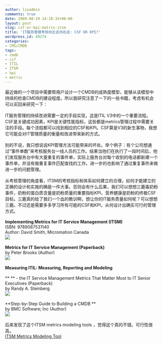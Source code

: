 ```yaml
---
author: liuadmin
comments: true
date: 2009-08-29 14:18:33+00:00
layout: post
slug: csf-or-kpi-matrix-itsm
title: 'IT服务管理考核向左走向右走: CSF OR KPI?'
wordpress_id: 49274
categories:
- CMS/CMDB
tags:
- cmdb
- csf
- ITIL
- ITSM
- kpi
- metric
---
```


最近做的一个项目中需要帮用户设计一个CMDB的成熟度模型，能够从该模型中持续的检查CMDB的建设程度。所以我研究注意了一下的一些书籍，考虑有机会可以买回来研究一下：<br /><br />IT服务管理的持续改进需要一定的手段实现，这是ITIL V3中的一个重要流程。CSF是关键成功因素，KPI是关键性能指标，这些都是metrics管理过程中需要关注的手段。每个流程都可以找到相应的CSF和KPI。CSF算是V3的新生事物，我想它可能会对IT管理质量的衡量和改进带来新的方式。<br /><br />别的不说，我只想说说KPI管理方法可能带来的坏处。举个例子：有个公司想通过“事件单数”来考核服务台一线人员的工作。结果当他们在执行了一段时间后，他们发现服务台中有大量重复的事件单，实际上服务台对每个收到的电话都新建一个事件单，并没有做重复事件匹配查找的工作。进一步的也影响了通过重复事件来做进一步的问题管理。<br /><br />从考核管理的角度看，ITSM的考核指标和体系如何建立的合理，如何才能建立的正确的设计和实施的确是一件大事。否则会有什么后果，我们可以想想三鹿毒奶粉事件，奶粉的蛋白质含量是奶粉质量的重要指标KPI，营养健康是奶粉的终极CSF目标。三鹿真的给了我们一个血的教训啊，想让你的IT服务质量如何呢？可以想想三鹿。不过还是需要多多学习所有可能的CSF和KPI，从何设计出确实可行的管理方式。<br /><br />**Implementing Metrics for IT Service Management (ITSM)**<br />ISBN: 9789087531140<br />Author: David Smith, Micromation Canada<br />![](http://ecx.images-amazon.com/images/I/41QQV4NN6EL._BO2,204,203,200_PIsitb-sticker-arrow-click,TopRight,35,-76_AA240_SH20_OU01_.jpg)<br /><br />**Metrics for IT Service Management (Paperback)**<br />by Peter Brooks (Author)<br />![](http://ecx.images-amazon.com/images/I/51G2GFVEZZL._BO2,204,203,200_PIsitb-sticker-arrow-click,TopRight,35,-76_AA240_SH20_OU01_.jpg)<br /><br />**Measuring ITIL: Measuring, Reporting and Modeling**<br /><br />** ** - the IT Service Management Metrics That Matter Most to IT Senior Executives (Paperback)<br />by Randy A. Steinberg<br />![](http://ecx.images-amazon.com/images/I/41QQV4NN6EL._BO2,204,203,200_PIsitb-sticker-arrow-click,TopRight,35,-76_AA240_SH20_OU01_.jpg)<br /><br />**Step-by-Step Guide to Building a CMDB **<br />by BMC Software; Inc (Author)<br />![](http://ecx.images-amazon.com/images/I/41obkAD85tL._SL500_AA240_.jpg)<br /><br />后来发现了这个ITSM metrics modeling tools ，觉得这个真的不错。可行性很高。<br />[ITSM Metrics Modeling Tool](http://www.itsmcommunity.org/resources/tool/itsm_metrics_modeling_tool/)
